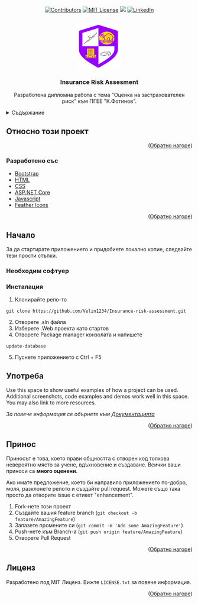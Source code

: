 <div id="top"></div>
<div align="center">
    
[![Contributors][contributors-shield]][contributors-url]
[![MIT License][license-shield]][license-url]
<img src = "https://img.shields.io/github/languages/count/Velin1234/Insurance-risk-assessment?style=for-the-badge">
[![LinkedIn][linkedin-shield]][linkedin-url]

</div>
<!-- PROJECT LOGO -->
<br />
<div align="center">
    <img src="https://github.com/Velin1234/Insurance-risk-assessment/blob/main/InsuranceRiskAssessment/InsuranceRiskAssessment.Web/wwwroot/img/logo.png" alt="Logo" width="120" height="120">

  <h3 align="center">Insurance Risk Assesment</h3>

  <p align="center">
    Разработена дипломна работа с тема "Оценка на застрахователен риск" към ПГЕЕ "К.Фотинов".
  </p>
</div>

<!-- TABLE OF CONTENTS -->
<details>
  <summary>Съдържание</summary>
  <ol>
    <li>
      <a href="#относно-този-проект">Отностно този проект</a>
      <ul>
        <li><a href="#разработено-със">Разработен със</a></li>
      </ul>
    </li>
    <li>
      <a href="#начало">Начало</a>
      <ul>
        <li><a href="#необходим-софтуер">Необходим софтуер</a></li>
        <li><a href="#инсталация">Инсталация</a></li>
      </ul>
    </li>
    <li><a href="#употреба">Употреба</a></li>
    <li><a href="#принос">Принос</a></li>
    <li><a href="#лиценз">Лиценз</a></li>
  </ol>
</details>



<!-- ABOUT THE PROJECT -->
## Относно този проект

<p align="right">(<a href="#top">Обратно нагоре</a>)</p>

### Разработено със

* [Bootstrap](https://getbootstrap.com)
* [HTML](https://developer.mozilla.org/en-US/docs/Web/HTML)
* [CSS](https://developer.mozilla.org/en-US/docs/Web/CSS)
* [ASP.NET Core](https://docs.microsoft.com/en-us/aspnet/core/?view=aspnetcore-6.0)
* [Javascript](https://developer.mozilla.org/en-US/docs/Web/JavaScript)
* [Feather Icons](https://feathericons.com)
<p align="right">(<a href="#top">Обратно нагоре</a>)</p>

<!-- GETTING STARTED -->
## Начало

За да стартирате приложението и придобиете локално копие, следвайте тези прости стъпки.

### Необходим софтуер


### Инсталация
1. Клонирайте репо-то
```
git clone https://github.com/Velin1234/Insurance-risk-assessment.git
```
2. Отворете .sln файла
3. Изберете .Web проекта като стартов
4. Отворете Package manager конзолата и напишете
```
update-database
```
5. Пуснете приложението с Ctrl + F5

<!-- USAGE EXAMPLES -->
## Употреба

Use this space to show useful examples of how a project can be used. Additional screenshots, code examples and demos work well in this space. You may also link to more resources.

_За повече информация се обърнете към [Документацията](https://example.com)_

<p align="right">(<a href="#top">Обратно нагоре</a>)</p>

<!-- CONTRIBUTING -->
## Принос

Приносът е това, което прави общността с отворен код толкова невероятно място за учене, вдъхновение и създаване. Всички ваши приноси са **много оценени**.

Ако имате предложение, което би направило приложението по-добро, моля, разклонете репото и създайте pull request. Можете също така просто да отворите issue с етикет "enhancement".

1. Fork-нете този проект
2. Създайте вашия feature branch (`git checkout -b feature/AmazingFeature`)
3. Запазете промените си (`git commit -m 'Add some AmazingFeature'`)
4. Push-нете към Branch-а (`git push origin feature/AmazingFeature`)
5. Отворете Pull Request

<p align="right">(<a href="#top">Обратно нагоре</a>)</p>

<!-- LICENSE -->
## Лиценз

Разработено под MIT Лиценз. Вижте `LICENSE.txt` за повече информация.

<p align="right">(<a href="#top">Обратно нагоре</a>)</p>

<!-- MARKDOWN LINKS & IMAGES -->

[contributors-shield]: https://img.shields.io/github/contributors/Velin1234/Insurance-risk-assessment.svg?style=for-the-badge
[contributors-url]: https://github.com/Velin1234/Insurance-risk-assessment/graphs/contributors
[license-shield]: https://img.shields.io/github/license/Velin1234/Insurance-risk-assessment.svg?style=for-the-badge
[license-url]: https://github.com/Velin1234/Insurance-risk-assessment/blob/master/LICENSE.txt
[linkedin-shield]: https://img.shields.io/badge/-LinkedIn-black.svg?style=for-the-badge&logo=linkedin&colorB=555
[linkedin-url]: https://www.linkedin.com/in/velin-kurtev-b0821b1b9/
